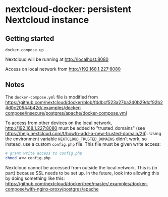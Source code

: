 # nextcloud-docker: persistent Nextcloud instance

## Getting started

`docker-compose up`

Nextcloud will be running at <http://localhost:8080>

Access on local network from <http://192.168.1.227:8080>

## Notes

The `docker-compose.yml` file is modified from <https://github.com/nextcloud/docker/blob/f4dbcf523a27ba240b29dcf92b24d0c20544b42d/.examples/docker-compose/insecure/postgres/apache/docker-compose.yml>

To access from other devices on the local network, <http://192.168.1.227:8080> must be added to "trusted_domains" (see <https://help.nextcloud.com/t/howto-add-a-new-trusted-domain/26>). Using the environment variable `NEXTCLOUD_TRUSTED_DOMAINS` didn't work, so instead, use a custom `config.php` file. This file must be given write access: 
```sh
# grant write access to config.php
chmod a+w config.php
```

Nextcloud cannot be accessed from outside the local network. This is (in part) because SSL needs to be set up. In the future, look into allowing this by doing something like this: <https://github.com/nextcloud/docker/tree/master/.examples/docker-compose/with-nginx-proxy/postgres/apache>